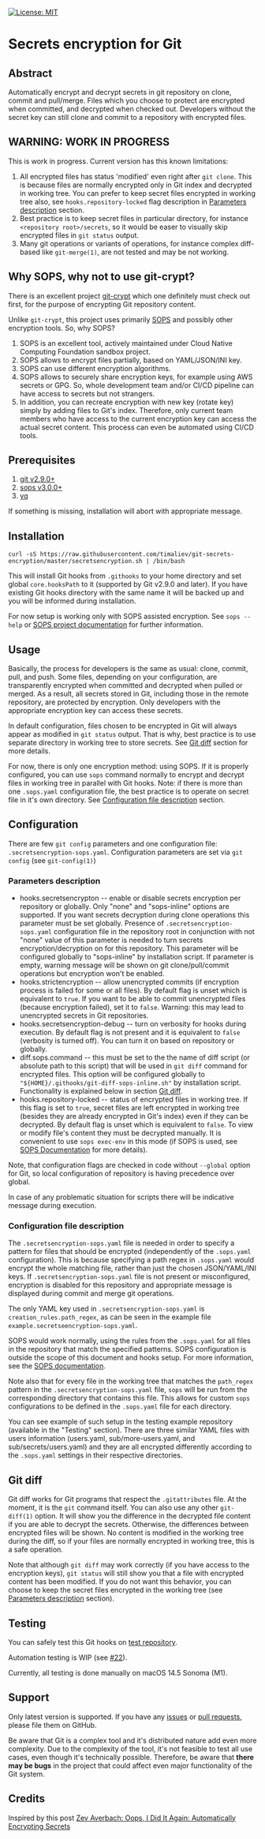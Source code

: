 [![License: MIT](https://img.shields.io/badge/License-MIT-blue.svg)](https://github.com/timaliev/git-secrets-encryption/blob/master/README.md)

# Secrets encryption for Git

[//]: # "SPDX-License-Identifier: MIT"

## Abstract

Automatically encrypt and decrypt secrets in git repository on clone, commit and pull/merge. Files which you choose to protect are encrypted when committed, and decrypted when checked out. Developers without the secret key can still clone and commit to a repository with encrypted files.

## WARNING: WORK IN PROGRESS

This is work in progress. Current version has this known limitations:

1. All encrypted files has status 'modified' even right after `git clone`. This is because files are normally encrypted only in Git index and decrypted in working tree. You can prefer to keep secret files encrypted in working tree also, see `hooks.repository-locked` flag description in [Parameters description](#parameters-description) section.
1. Best practice is to keep secret files in particular directory, for instance `<repository root>/secrets`, so it would be easer to visually skip encrypted files in `git status` output.
1. Many git operations or variants of operations, for instance complex diff-based like `git-merge(1)`, are not tested and may be not working.

## Why SOPS, why not to use git-crypt?

There is an excellent project [git-crypt](https://github.com/AGWA/git-crypt) which one definitely must check out first, for the purpose of encrypting Git repository content.

Unlike `git-crypt`, this project uses primarily [SOPS](https://getsops.io) and possibly other encryption tools. So, why SOPS?

1. SOPS is an excellent tool, actively maintained under Cloud Native Computing Foundation sandbox project.
1. SOPS allows to encrypt files partially, based on YAML/JSON/INI key.
1. SOPS can use different encryption algorithms.
1. SOPS allows to securely share encryption keys, for example using AWS secrets or GPG. So, whole development team and/or CI/CD pipeline can have access to secrets but not strangers.
1. In addition, you can recreate encryption with new key (rotate key) simply by adding files to Git's index. Therefore, only current team members who have access to the current encryption key can access the actual secret content. This process can even be automated using CI/CD tools.

## Prerequisites

1. [git v2.9.0+](https://git-scm.com/downloads)
2. [sops v3.0.0+](https://getsops.io/docs/#download)
3. [yq](https://pypi.org/project/yq/)

If something is missing, installation will abort with appropriate message.

## Installation

`curl -sS https://raw.githubusercontent.com/timaliev/git-secrets-encryption/master/secretsencryption.sh | /bin/bash`

This will install Git hooks from `.githooks` to your home directory and set global `core.hooksPath` to it (supported by Git v2.9.0 and later). If you have existing Git hooks directory with the same name it will be backed up and you will be informed during installation.

For now setup is working only with SOPS assisted encryption. See `sops --help` or [SOPS project documentation](https://getsops.io/docs/) for further information.

## Usage

Basically, the process for developers is the same as usual: clone, commit, pull, and push. Some files, depending on your configuration, are transparently encrypted when committed and decrypted when pulled or merged. As a result, all secrets stored in Git, including those in the remote repository, are protected by encryption. Only developers with the appropriate encryption key can access these secrets.

In default configuration, files chosen to be encrypted in Git will always appear as modified in `git status` output. That is why, best practice is to use separate directory in working tree to store secrets. See [Git diff](#git-diff) section for more details.

For now, there is only one encryption method: using SOPS. If it is properly configured, you can use `sops` command normally to encrypt and decrypt files in working tree in parallel with Git hooks. Note: if there is more than one `.sops.yaml` configuration file, the best practice is to operate on secret file in it's own directory. See [Configuration file description](#configuration-file-description) section.

## Configuration

There are few `git config` parameters and one configuration file: `.secretsencryption-sops.yaml`. Configuration parameters are set via `git config` (see `git-config(1)`)

### Parameters description

- hooks.secretsencrypton -- enable or disable secrets encryption per repository or globally. Only "none" and "sops-inline" options are supported. If you want secrets decryption during clone operations this parameter must be set globally. Presence of `.secretsencryption-sops.yaml` configuration file in the repository root in conjunction with not "none" value of this parameter is needed to turn secrets encryption/decryption on for this repository. This parameter will be configured globally to "sops-inline" by installation script. If parameter is empty, warning message will be shown on git clone/pull/commit operations but encryption won't be enabled.
- hooks.strictencryption -- allow unencrypted commits (if encryption process is failed for some or all files). By default flag is unset which is equivalent to `true`. If you want to be able to commit unencrypted files (because encryption failed), set it to `false`. Warning: this may lead to unencrypted secrets in Git repositories.
- hooks.secretsencryption-debug -- turn on verbosity for hooks during execution. By default flag is not present and it is equivalent to `false` (verbosity is turned off). You can turn it on based on repository or globally.
- diff.sops.command -- this must be set to the the name of diff script (or absolute path to this script) that will be used in `git diff` command for encrypted files. This option will be configured globally to `"${HOME}/.githooks/git-diff-sops-inline.sh"` by installation script. Functionality is explained below in section [Git diff](#git-diff).
- hooks.repository-locked -- status of encrypted files in working tree. If this flag is set to `true`, secret files are left encrypted in working tree (besides they are already encrypted in Git's index) even if they can be decrypted. By default flag is unset which is equivalent to `false`. To view or modify file's content they must be decrypted manually. It is convenient to use `sops exec-env` in this mode (if SOPS is used, see [SOPS Documentation](https://getsops.io/docs/) for more details).

Note, that configuration flags are checked in code without `--global` option for Git, so local configuration of repository is having precedence over global.

In case of any problematic situation for scripts there will be indicative message during execution.

### Configuration file description

The `.secretsencryption-sops.yaml` file is needed in order to specify a pattern for files that should be encrypted (independently of the `.sops.yaml` configuration). This is because specifying a path regex in `.sops.yaml` would encrypt the whole matching file, rather than just the chosen JSON/YAML/INI keys. If `.secretsencryption-sops.yaml` file is not present or misconfigured, encryption is disabled for this repository and appropriate message is displayed during commit and merge git operations.

The only YAML key used in `.secretsencryption-sops.yaml` is `creation_rules.path_regex`, as can be seen in the example file `example.secretseencryption-sops.yaml`.

SOPS would work normally, using the rules from the `.sops.yaml` for all files in the repository that match the specified patterns. SOPS configuration is outside the scope of this document and hooks setup. For more information, see the [SOPS documentation](https://getsops.io/docs/).

Note also that for every file in the working tree that matches the `path_regex` pattern in the `.secretsencryption-sops.yaml` file, `sops` will be run from the corresponding directory that contains this file. This allows for custom `sops` configurations to be defined in the `.sops.yaml` file for each directory.

You can see example of such setup in the testing example repository (available in the "Testing" section). There are three similar YAML files with users information (users.yaml, sub/more-users.yaml, and sub/secrets/users.yaml) and they are all encrypted differently according to the `.sops.yaml` settings in their respective directories.

## Git diff

Git diff works for Git programs that respect the `.gitattributes` file. At the moment, it is the `git` command itself. You can also use any other `git-diff(1)` option. It will show you the difference in the decrypted file content if you are able to decrypt the secrets. Otherwise, the differences between encrypted files will be shown. No content is modified in the working tree during the diff, so if your files are normally encrypted in working tree, this is a safe operation.

Note that although `git diff` may work correctly (if you have access to the encryption keys), `git status` will still show you that a file with encrypted content has been modified. If you do not want this behavior, you can choose to keep the secret files encrypted in the working tree (see [Parameters description](#parameters-description) section).

## Testing

You can safely test this Git hooks on [test repository](https://github.com/timaliev/test-git-secrets-encryption).

Automation testing is WIP (see [#22](https://github.com/timaliev/git-secrets-encryption/issues/22)).

Currently, all testing is done manually on macOS 14.5 Sonoma (M1).

## Support

Only latest version is supported. If you have any [issues](https://github.com/timaliev/git-secrets-encryption/issues/new/choose) or [pull requests](https://github.com/timaliev/git-secrets-encryption/compare), please file them on GitHub.

Be aware that Git is a complex tool and it's distributed nature add even more complexity. Due to the complexity of the tool, it's not feasible to test all use cases, even though it's technically possible. Therefore, be aware that **there may be bugs** in the project that could affect even major functionality of the Git system.

## Credits

Inspired by this post [Zev Averbach: Oops, I Did It Again: Automatically Encrypting Secrets](https://zev.averba.ch/oops)
